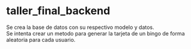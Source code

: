# taller_final_backend

Se crea la base de datos con su respectivo modelo y datos.  
Se intenta crear un metodo para generar la tarjeta de un bingo de forma aleatoria para cada usuario. 
